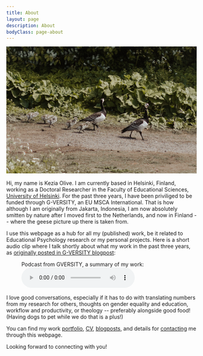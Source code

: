 ```yaml
---
title: About
layout: page
description: About
bodyClass: page-about
---
```


![Bebek](/images/LizSchneiderPhoto-bebek.jpg)

Hi, my name is Kezia Olive.
I am currently based in Helsinki, Finland, working as a Doctoral Researcher in the Faculty of Educational Sciences, [University of Helsinki](https://researchportal.helsinki.fi/en/persons/kezia-olive). For the past three years, I have been priviliged to be funded through G-VERSITY, an EU MSCA International.
That is how although I am originally from Jakarta, Indonesia, I am now absolutely smitten by nature after I moved first to the Netherlands, and now in Finland -- where the geese picture up there is taken from.

I use this webpage as a hub for all my (published) work, be it related to Educational Psychology research or my personal projects.
Here is a short audio clip where I talk shortly about what my work in the past three years, as [originally posted in G-VERSITY blogpost](https://gversity-solutions.org/blog-solutions/solutions/factors-affecting-students-gendered-motivational-beliefs-in-stem/):
<figure>
  <figcaption>Podcast from GVERSITY, a summary of my work:</figcaption>
  <audio controls src="/images/ResearchRundown_Kezia-1.mp3"></audio>
</figure>

I love good conversations, especially if it has to do with translating numbers from my research for others, thoughts on gender equality and education, workflow and productivity, or theology -- preferably alongside good food!
(Having dogs to pet while we do that is a plus!)

You can find my work [portfolio](/publications/), [CV](/cv/), [blogposts](/blog/), and details for [contacting](/contact/) me through this webpage.

Looking forward to connecting with you!